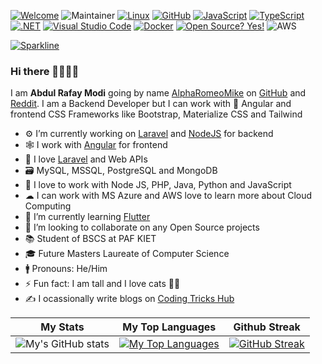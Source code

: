 [![Welcome](https://img.shields.io/badge/Welcome-Dev-green.svg)](https://shields.io/) ![Maintainer](https://img.shields.io/badge/Maintainer-AlphaRomeoMike-blue) [![Linux](https://svgshare.com/i/Zhy.svg)](https://svgshare.com/i/Zhy.svg) [![GitHub](https://img.shields.io/badge/--181717?logo=github&logoColor=ffffff)](https://github.com/AlphaRomeoMike) [![JavaScript](https://img.shields.io/badge/--F7DF1E?logo=javascript&logoColor=000)](https://www.javascript.com/) [![TypeScript](https://img.shields.io/badge/--3178C6?logo=typescript&logoColor=ffffff)](https://www.typescriptlang.org/) [![.NET](https://img.shields.io/badge/--512BD4?logo=.net&logoColor=ffffff)](https://dotnet.microsoft.com/) [![Visual Studio Code](https://img.shields.io/badge/--007ACC?logo=visual%20studio%20code&logoColor=ffffff)](https://code.visualstudio.com/) [![Docker](https://badgen.net/badge/icon/docker?icon=docker&label)](https://https://docker.com/) [![Open Source? Yes!](https://badgen.net/badge/Open%20Source%20%3F/Yes%21/blue?icon=github)](https://github.com/Naereen/badges/)
![AWS](https://img.shields.io/badge/AWS-%23FF9900.svg?style=for-the-badge&logo=amazon-aws&logoColor=white)

[![Sparkline](https://stars.medv.io/Naereen/badges.svg)](https://stars.medv.io/AlphaRomeoMike/badges)


### Hi there 👋👋👋👋

I am **Abdul Rafay Modi** going by name [AlphaRomeoMike] on [GitHub] and [Reddit]. I am a Backend Developer but I can work with 🎯 Angular and frontend CSS Frameworks like Bootstrap, Materialize CSS and Tailwind

- ⚙ I’m currently working on [Laravel] and [NodeJS] for backend
- 🕸  I work with [Angular] for frontend
- 💖 I love [Laravel] and Web APIs
- 🗃  MySQL, MSSQL, PostgreSQL and MongoDB
- 💬 I love to work with Node JS, PHP, Java, Python and JavaScript
- ☁  I can work with MS Azure and AWS love to learn more about Cloud Computing
- 🌱 I’m currently learning [Flutter]
- 👯 I’m looking to collaborate on any Open Source projects
- 📚 Student of BSCS at PAF KIET
- 🎓 Future Masters Laureate of Computer Science
- 🚹 Pronouns: He/Him
- ⚡ Fun fact: I am tall and I love cats 🐱‍👤
- ✍ I ocassionally write blogs on [Coding Tricks Hub]


[Laravel]: https://github.com/laravel/laravel
[AlphaRomeoMike]: https://github.com/AlphaRomeoMike
[Github]: https://www.github.com
[Reddit]: https://www.reddit.com
[NodeJS]: https://nodejs.org/en/
[Flutter]: https://flutter.dev
[Coding Tricks Hub]: https://codingtrickshub.com/
[Angular]: https://angular.io/
[PHP]: https://php.net

My Stats | My Top Languages | Github Streak
------------ | ------------- | -------------
![My's GitHub stats](https://github-readme-stats.vercel.app/api?username=alpharomeomike&show_icons=true&theme=github_dark) | [![My Top Languages](https://github-readme-stats.vercel.app/api/top-langs?username=alpharomeomike&layout=compact&theme=github_dark)]() | [![GitHub Streak](https://github-readme-streak-stats.herokuapp.com?user=alpharomeomike&theme=github-dark&date_format=j%20M%5B%20Y%5D&fire=DD2727)](https://git.io/streak-stats)
